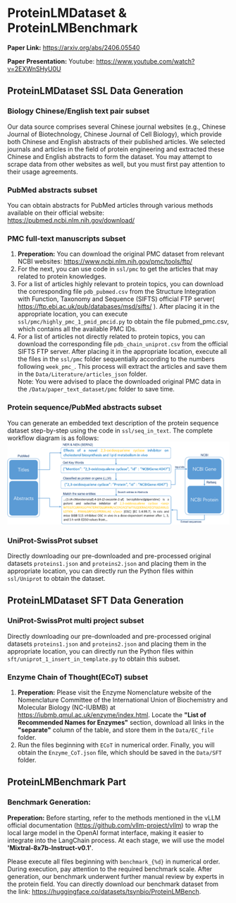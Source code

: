 # ProteinLMDataset & ProteinLMBenchmark
**Paper Link:** https://arxiv.org/abs/2406.05540

**Paper Presentation:** Youtube: https://www.youtube.com/watch?v=2EXWnSHyU0U

## ProteinLMDataset SSL Data Generation
### Biology Chinese/English text pair subset
Our data source comprises several Chinese journal websites (e.g., Chinese Journal of Biotechnology, Chinese Journal of Cell Biology), which provide both Chinese and English abstracts of their published articles. We selected journals and articles in the field of protein engineering and extracted these Chinese and English abstracts to form the dataset.
You may attempt to scrape data from other websites as well, but you must first pay attention to their usage agreements.

### PubMed abstracts subset
You can obtain abstracts for PubMed articles through various methods available on their official website: https://pubmed.ncbi.nlm.nih.gov/download/

### PMC full-text manuscripts subset
1. **Preperation:** You can download the original PMC dataset from relevant NCBI websites: https://www.ncbi.nlm.nih.gov/pmc/tools/ftp/ 
2. For the next, you can use code in ```ssl/pmc``` to get the articles that may related to protein knowledges. 
3. For a list of articles highly relevant to protein topics, you can download the corresponding file ```pdb_pubmed.csv``` from the Structure Integration with Function, Taxonomy and Sequence (SIFTS) official FTP server( https://ftp.ebi.ac.uk/pub/databases/msd/sifts/ ). After placing it in the appropriate location, you can execute ```ssl/pmc/highly_pmc_1_pmid_pmcid.py``` to obtain the file pubmed_pmc.csv, which contains all the available PMC IDs.
4. For a list of articles not directly related to protein topics, you can download the corresponding file ```pdb_chain_uniprot.csv``` from the official SIFTS FTP server. After placing it in the appropriate location, execute all the files in the ```ssl/pmc``` folder sequentially according to the numbers following ```week_pmc_```. This process will extract the articles and save them in the ```Data/Literature/articles_json``` folder.  
    Note: You were advised to place the downloaded original PMC data in the ```/Data/paper_text_dataset/pmc``` folder to save time.

### Protein sequence/PubMed abstracts subset
You can generate an embedded text description of the protein sequence dataset step-by-step using the code in ```ssl/seq_in_text```. The complete workflow diagram is as follows:
![Seq_text_workflow](src/img/seq_insert_fig.png)

### UniProt-SwissProt subset
Directly downloading our pre-downloaded and pre-processed original datasets ```proteins1.json``` and ```proteins2.json``` and placing them in the appropriate location, you can directly run the Python files within ```ssl/Uniprot``` to obtain the dataset.


## ProteinLMDataset SFT Data Generation
### UniProt-SwissProt multi project subset
Directly downloading our pre-downloaded and pre-processed original datasets ```proteins1.json``` and ```proteins2.json``` and placing them in the appropriate location, you can directly run the Python files within ```sft/uniprot_1_insert_in_template.py``` to obtain this subset.

### Enzyme Chain of Thought(ECoT) subset
1. **Preperation:** Please visit the Enzyme Nomenclature website of the Nomenclature Committee of the International Union of Biochemistry and Molecular Biology (NC-IUBMB) at https://iubmb.qmul.ac.uk/enzyme/index.html. Locate the **"List of Recommended Names for Enzymes"** section, download all links in the **"separate"** column of the table, and store them in the ```Data/EC_file``` folder.
2. Run the files beginning with ```ECoT``` in numerical order. Finally, you will obtain the ```Enzyme_CoT.json``` file, which should be saved in the ```Data/SFT``` folder.

## ProteinLMBenchmark Part
### Benchmark Generation:
**Preperation:** Before starting, refer to the methods mentioned in the vLLM official documentation (https://github.com/vllm-project/vllm) to wrap the local large model in the OpenAI format interface, making it easier to integrate into the LangChain process. At each stage, we will use the model **'Mixtral-8x7b-Instruct-v0.1'**.

Please execute all files beginning with ```benchmark_{%d}``` in numerical order. During execution, pay attention to the required benchmark scale. After generation, our benchmark underwent further manual review by experts in the protein field. You can directly download our benchmark dataset from the link: https://huggingface.co/datasets/tsynbio/ProteinLMBench. 

